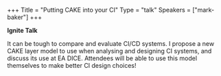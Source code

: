 +++
Title = "Putting CAKE into your CI"
Type = "talk"
Speakers = ["mark-baker"]
+++

**Ignite Talk**

It can be tough to compare and evaluate CI/CD systems. I propose a new CAKE layer model to use when analysing and designing CI systems, and discuss its use at EA DICE. Attendees will be able to use this model themselves to make better CI design choices!
